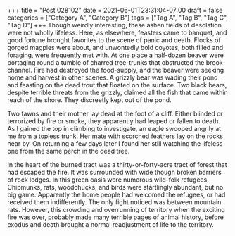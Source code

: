 +++
title = "Post 028102"
date = 2021-06-01T23:31:04-07:00
draft = false
categories = ["Category A", "Category B"]
tags = ["Tag A", "Tag B", "Tag C", "Tag D"]
+++
Though weirdly interesting, these ashen fields of desolation were not wholly lifeless. Here, as elsewhere, feasters came to banquet, and good fortune brought favorites to the scene of panic and death. Flocks of gorged magpies were about, and unwontedly bold coyotes, both filled and foraging, were frequently met with. At one place a half-dozen beaver were portaging round a tumble of charred tree-trunks that obstructed the brook-channel. Fire had destroyed the food-supply, and the beaver were seeking home and harvest in other scenes. A grizzly bear was wading their pond and feasting on the dead trout that floated on the surface. Two black bears, despite terrible threats from the grizzly, claimed all the fish that came within reach of the shore. They discreetly kept out of the pond.

Two fawns and their mother lay dead at the foot of a cliff. Either blinded or terrorized by fire or smoke, they apparently had leaped or fallen to death. As I gained the top in climbing to investigate, an eagle swooped angrily at me from a topless trunk. Her mate with scorched feathers lay on the rocks near by. On returning a few days later I found her still watching the lifeless one from the same perch in the dead tree.

In the heart of the burned tract was a thirty-or-forty-acre tract of forest that had escaped the fire. It was surrounded with wide though broken barriers of rock ledges. In this green oasis were numerous wild-folk refugees. Chipmunks, rats, woodchucks, and birds were startlingly abundant, but no big game. Apparently the home people had welcomed the refugees, or had received them indifferently. The only fight noticed was between mountain rats. However, this crowding and overrunning of territory when the exciting fire was over, probably made many terrible pages of animal history, before exodus and death brought a normal readjustment of life to the territory.
